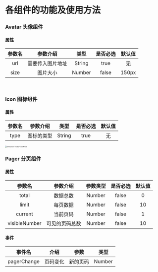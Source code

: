 
# 各组件的功能及使用方法
### Avatar 头像组件
#### 属性

| 参数名 | 参数介绍| 类型 | 是否必选|默认值|
|:---------:| :---------:|:---------:|:---------:|:----:|
|url | 需要传入图片地址|String|true|无|
|size| 图片大小|Number|false|150px|

<br>

### Icon 图标组件
#### 属性

| 参数名 | 参数介绍 | 类型 | 是否必选|默认值|
|:---------:| :----------:|:---:|:---:|:---:|
|type | 图标的类型|String|true|无|

<img src="http://mdrs.yuanjin.tech/img/20201130155542.jpg" alt="iShot2020-11-30下午03.47.09" style="zoom:33%;" />

### Pager 分页组件
#### 属性
|参数名|参数介绍|参数类型|是否必选|默认值|
|:----:|:----:|:----:|:----:|:----:|
|total|数据总数|Number|false|0|
|limit|每页数据|Number|false|10|
|current|当前页码|Number|false|1|
|visibleNumber|可见的页码总数|Number|false|10|

#### 事件
|事件名|介绍|参数|类型|
|:----:|:----:|:----:|:----:|
|pagerChange|页码变化|新的页码|Number|


